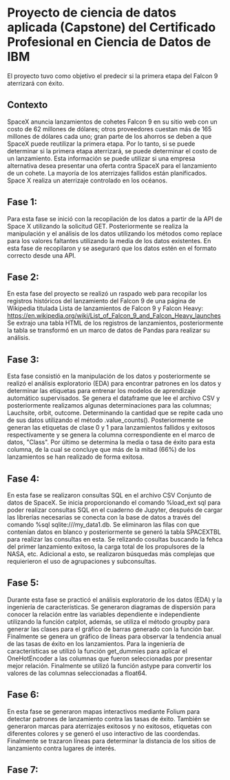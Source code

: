 # Proyecto de ciencia de datos aplicada (Capstone) del Certificado Profesional en Ciencia de Datos de IBM
El proyecto tuvo como objetivo el predecir si la primera etapa del Falcon 9 aterrizará con éxito. 
## Contexto
SpaceX anuncia lanzamientos de cohetes Falcon 9 en su sitio web con un costo de 62 millones de dólares; otros proveedores cuestan más de 165 millones de dólares cada uno; gran parte de los ahorros se deben a que SpaceX puede reutilizar la primera etapa. Por lo tanto, si se puede determinar si la primera etapa aterrizará, se puede determinar el costo de un lanzamiento. Esta información se puede utilizar si una empresa alternativa desea presentar una oferta contra SpaceX para el lanzamiento de un cohete. La mayoría de los aterrizajes fallidos están planificados. Space X realiza un aterrizaje controlado en los océanos.
## Fase 1:
Para esta fase se inició con la recopilación de los datos a partir de la API de Space X utilizando la solicitud GET. Posteriormente se realiza la manipulación y el análisis de los datos utilizando los métodos como replace para los valores faltantes utilizando la media de los datos existentes. En esta fase de recopilaron y se aseguraró que los datos estén en el formato correcto desde una API. 
## Fase 2:
En esta fase del proyecto se realizó un raspado web para recopilar los registros históricos del lanzamiento del Falcon 9 de una página de Wikipedia titulada Lista de lanzamientos de Falcon 9 y Falcon Heavy: https://en.wikipedia.org/wiki/List_of_Falcon_9_and_Falcon_Heavy_launches
Se extrajo una tabla HTML de los registros de lanzamientos, posteriormente la tabla se transformó en un marco de datos de Pandas para realizar su análisis.
## Fase 3:
Esta fase consistió en la manipulación de los datos y posteriormente se realizó el análisis exploratorio (EDA) para encontrar patrones en los datos y determinar las etiquetas para entrenar los modelos de aprendizaje automático supervisados. Se genera el dataframe que lee el archivo CSV y posteriormente realizamos algunas determinaciones para las columnas; Lauchsite, orbit, outcome. Determinando la cantidad que se repite cada uno de sus datos utilizando el método .value_counts(). Posteriormente se generan las etiquetas de clase 0 y 1 para lanzamientos fallidos y exitosos respectívamente y se genera la columna correspondiente en el marco de datos, "Class". Por último se determina la media o tasa de éxito para esta columna, de la cual se concluye que más de la mitad (66%) de los lanzamientos se han realizado de forma exitosa.
## Fase 4:
En esta fase se realizaron consultas SQL en el archivo CSV Conjunto de datos de SpaceX. Se inicia proporcionando el comando %load_ext sql para poder realizar consultas SQL en el cuaderno de Jupyter, después de cargar las librerías necesarias se conecta con la base de datos a través del comando %sql sqlite:///my_data1.db. Se eliminaron las filas con que contenían datos en blanco y posteriormente se generó la tabla SPACEXTBL para realizar las consultas en esta. Se relizando cosultas buscando la fehca del primer lanzamiento exitoso, la carga total de los propulsores de la NASA, etc. Adicional a esto, se realizaron búsquedas más complejas que requierieron el uso de agrupaciones y subconsultas.
## Fase 5:
Durante esta fase se practicó el análisis exploratorio de los datos (EDA) y la ingeniería de características. Se generaron diagramas de dispersión para conocer la relación entre las variables dependiente e independiente utilizando la función catplot, además, se utiliza el método groupby para generar las clases para el gráfico de barras generado con la función bar. Finalmente se genera un gráfico de líneas para observar la tendencia anual de las tasas de éxito en los lanzamientos. Para la ingeniería de características se utilizó la función get_dummies para aplicar el OneHotEncoder a las columnas que fueron seleccionadas por presentar mejor relación. Finalmente se utilizó la función astype para convertir los valores de las columnas seleccionadas a float64.
## Fase 6: 
En esta fase se generaron mapas interactivos mediante Folium para detectar patrones de lanzamiento contra las tasas de éxito. También se generaron marcas para aterrizajes exitosos y no exitosos, etiquetas con diferentes colores y se generó el uso interactivo de las coordendas. Finalmente se trazaron líneas para determinar la distancia de los sitios de lanzamiento contra lugares de interés.
## Fase 7:
